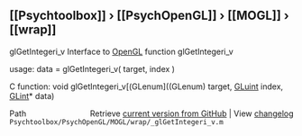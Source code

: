 ## [[Psychtoolbox]] &#8250; [[PsychOpenGL]] &#8250; [[MOGL]] &#8250; [[wrap]]

glGetIntegeri\_v  Interface to [OpenGL](OpenGL) function glGetIntegeri\_v  
  
usage:  data = glGetIntegeri\_v( target, index )  
  
C function:  void glGetIntegeri\_v[(GLenum]((GLenum) target, [GLuint](GLuint) index, [GLint](GLint)\* data)  




<div class="code_header" style="text-align:right;">
  <span style="float:left;">Path&nbsp;&nbsp;</span> <span class="counter">Retrieve <a href=
  "https://raw.github.com/Psychtoolbox-3/Psychtoolbox-3/beta/Psychtoolbox/PsychOpenGL/MOGL/wrap/_glGetIntegeri_v.m">current version from GitHub</a> | View <a href=
  "https://github.com/Psychtoolbox-3/Psychtoolbox-3/commits/beta/Psychtoolbox/PsychOpenGL/MOGL/wrap/_glGetIntegeri_v.m">changelog</a></span>
</div>
<div class="code">
  <code>Psychtoolbox/PsychOpenGL/MOGL/wrap/_glGetIntegeri_v.m</code>
</div>

